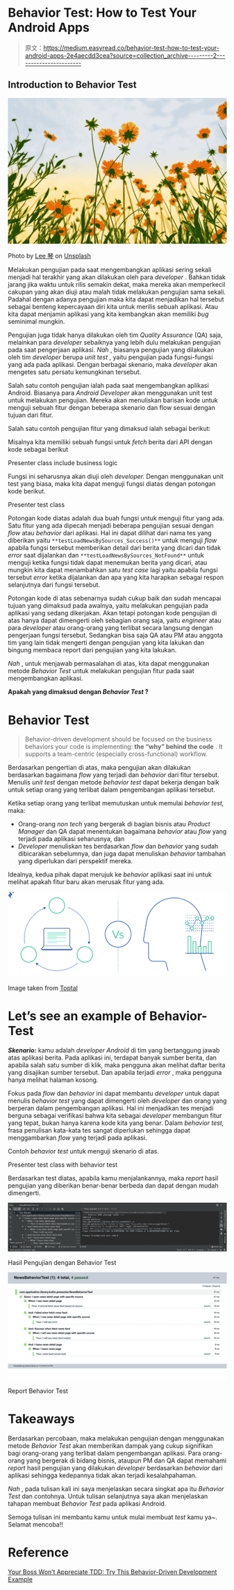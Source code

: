 # Behavior Test: How to Test Your Android Apps

> 原文：<https://medium.easyread.co/behavior-test-how-to-test-your-android-apps-2e4aecdd3cea?source=collection_archive---------2----------------------->

## Introduction to Behavior Test

![](img/493537dd940050a8d34d0ee06679d868.png)

Photo by [Lee 琴](https://unsplash.com/@leeqin?utm_source=unsplash&utm_medium=referral&utm_content=creditCopyText) on [Unsplash](https://unsplash.com/s/photos/bloom?utm_source=unsplash&utm_medium=referral&utm_content=creditCopyText)

Melakukan pengujian pada saat mengembangkan aplikasi sering sekali menjadi hal terakhir yang akan dilakukan oleh para *developer* . Bahkan tidak jarang jika waktu untuk rilis semakin dekat, maka mereka akan memperkecil cakupan yang akan diuji atau malah tidak melakukan pengujian sama sekali. Padahal dengan adanya pengujian maka kita dapat menjadikan hal tersebut sebagai benteng kepercayaan diri kita untuk merilis sebuah aplikasi. Atau kita dapat menjamin aplikasi yang kita kembangkan akan memiliki *bug* seminimal mungkin.

Pengujian juga tidak hanya dilakukan oleh tim *Quality Assurance* (QA) saja, melainkan para *developer* sebaiknya yang lebih dulu melakukan pengujian pada saat pengerjaan aplikasi. *Nah* , biasanya pengujian yang dilakukan oleh tim *developer* berupa *unit test* , yaitu pengujian pada fungsi-fungsi yang ada pada aplikasi. Dengan berbagai skenario, maka *developer* akan mengetes satu persatu kemungkinan tersebut.

Salah satu contoh pengujian ialah pada saat mengembangkan aplikasi Android. Biasanya para *Android* *Developer* akan menggunakan unit test untuk melakukan pengujian. Mereka akan menuliskan barisan kode untuk menguji sebuah fitur dengan beberapa skenario dan flow sesuai dengan tujuan dari fitur.

Salah satu contoh pengujian fitur yang dimaksud ialah sebagai berikut:

Misalnya kita memiliki sebuah fungsi untuk *fetch* berita dari API dengan kode sebagai berikut

Presenter class include business logic

Fungsi ini seharusnya akan diuji oleh *developer.* Dengan menggunakan unit test yang biasa, maka kita dapat menguji fungsi diatas dengan potongan kode berikut.

Presenter test class

Potongan kode diatas adalah dua buah fungsi untuk menguji fitur yang ada. Satu fitur yang ada dipecah menjadi beberapa pengujian sesuai dengan *flow* atau *behavior* dari aplikasi. Hal ini dapat dilihat dari nama tes yang diberikan yaitu `**testLoadNewsBySources_Success()**` untuk menguji *flow* apabila fungsi tersebut memberikan detail dari berita yang dicari dan tidak *error* saat dijalankan dan `**testLoadNewsBySources_NotFound**` untuk menguji ketika fungsi tidak dapat menemukan berita yang dicari, atau mungkin kita dapat menambahkan satu *test case* lagi yaitu apabila fungsi tersebut *error* ketika dijalankan dan apa yang kita harapkan sebagai respon selanjutnya dari fungsi tersebut.

Potongan kode di atas sebenarnya sudah cukup baik dan sudah mencapai tujuan yang dimaksud pada awalnya, yaitu melakukan pengujian pada aplikasi yang sedang dikerjakan. Akan tetapi potongan kode pengujian di atas hanya dapat dimengerti oleh sebagian orang saja, yaitu *engineer* atau para *developer* atau orang-orang yang terlibat secara langsung dengan pengerjaan fungsi tersebut. Sedangkan bisa saja QA atau PM atau anggota tim yang lain tidak mengerti dengan pengujian yang kita lakukan dan bingung membaca report dari pengujian yang kita lakukan.

*Nah* , untuk menjawab permasalahan di atas, kita dapat menggunakan metode *Behavior Test* untuk melakukan pengujian fitur pada saat mengembangkan aplikasi.

**Apakah yang dimaksud dengan *Behavior Test* ?**

# Behavior Test

> Behavior-driven development should be focused on the business behaviors your code is implementing: **the “why” behind the code** . It supports a team-centric (especially cross-functional) workflow.

Berdasarkan pengertian di atas, maka pengujian akan dilakukan berdasarkan bagaimana *flow* yang terjadi dan *behavior* dari fitur tersebut. Menulis *unit test* dengan metode *behavior test* dapat bekerja dengan baik untuk setiap orang yang terlibat dalam pengembangan aplikasi tersebut.

Ketika setiap orang yang terlibat memutuskan untuk memulai *behavior test,* maka:

*   Orang-orang *non tech* yang bergerak di bagian bisnis atau *Product Manager* dan QA dapat menentukan bagaimana *behavior* atau *flow* yang terjadi pada aplikasi seharusnya, dan
*   *Developer* menuliskan tes berdasarkan *flow* dan *behavior* yang sudah dibicarakan sebelumnya, dan juga dapat menuliskan *behavior* tambahan yang diperlukan dari perspektif mereka.

Idealnya, kedua pihak dapat merujuk ke *behavior* aplikasi saat ini untuk melihat apakah fitur baru akan merusak fitur yang ada.

![](img/847f63e80a8d43970a36d922e90bd34e.png)

Image taken from [Toptal](https://www.toptal.com/freelance/your-boss-won-t-appreciate-tdd-try-bdd)

# Let’s see an example of Behavior-Test

***Skenario:*** kamu adalah *developer Android* di tim yang bertanggung jawab atas aplikasi berita. Pada aplikasi ini, terdapat banyak sumber berita, dan apabila salah satu sumber di klik, maka pengguna akan melihat daftar berita yang disajikan sumber tersebut. Dan apabila terjadi *error* , maka pengguna hanya melihat halaman kosong.

Fokus pada *flow* dan *behavior* ini dapat membantu *developer* untuk dapat menulis *behavior test* yang dapat dimengerti oleh *developer* dan orang yang berperan dalam pengembangan aplikasi. Hal ini menjadikan tes menjadi berguna sebagai verifikasi bahwa kita sebagai *developer* membangun fitur yang tepat, bukan hanya karena kode kita yang benar. Dalam *behavior test,* frasa penulisan kata-kata tes sangat diperlukan sehingga dapat menggambarkan *flow* yang terjadi pada aplikasi.

Contoh *behavior test* untuk menguji skenario di atas.

Presenter test class with behavior test

Berdasarkan test diatas, apabila kamu menjalankannya, maka *report* hasil pengujian yang diberikan benar-benar berbeda dan dapat dengan mudah dimengerti.

![](img/027691c35dcb333b4436ae977a0aaa74.png)

Hasil Pengujian dengan Behavior Test

![](img/924cad30b464895fb8381c5df6b67fa2.png)

Report Behavior Test

# Takeaways

Berdasarkan percobaan, maka melakukan pengujian dengan menggunakan metode *Behavior Test* akan memberikan dampak yang cukup signifikan bagi orang-orang yang terlibat dalam pengembangan aplikasi. Para orang-orang yang bergerak di bidang bisnis, ataupun PM dan QA dapat memahami *report* hasil pengujian yang dilakukan *developer* berdasarkan *behavior* dari aplikasi sehingga kedepannya tidak akan terjadi kesalahpahaman.

*Nah* , pada tulisan kali ini saya menjelaskan secara singkat apa itu *Behavior Test* dan contohnya. Untuk tulisan selanjutnya saya akan menjelaskan tahapan membuat *Behavior Test* pada aplikasi Android.

Semoga tulisan ini membantu kamu untuk mulai membuat *test* kamu ya~. Selamat mencoba!!

# Reference

[Your Boss Won’t Appreciate TDD: Try This Behavior-Driven Development Example](https://www.toptal.com/freelance/your-boss-won-t-appreciate-tdd-try-bdd)